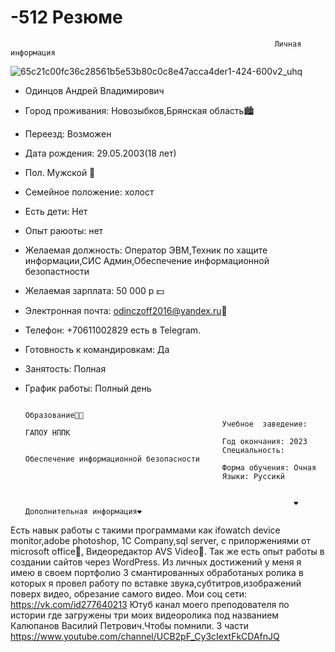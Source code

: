 # -512 Резюме
                                                               Личная информация
 ![65c21c00fc36c28561b5e53b80c0c8e47acca4der1-424-600v2_uhq](https://user-images.githubusercontent.com/93982543/146913627-b6003b84-ce57-4302-a807-cf8027f4f581.jpg)                                                            
- Одинцов Андрей Владимирович
- Город проживания: Новозыбков,Брянская область🏙                                  
- Переезд: Возможен
- Дата рождения: 29.05.2003(18 лет)
- Пол. Мужской 👦
- Семейное положение: холост
- Есть дети: Нет
- Опыт раюоты: нет
- Желаемая должность: Оператор ЭВМ,Техник по хащите информации,СИС Админ,Обеспечение информационной безопастности
- Желаемая зарплата: 50 000 р 💵
- Электронная почта: odinczoff2016@yandex.ru📧
- Телефон: +70611002829 есть в Telegram.
- Готовность к командировкам: Да 
- Занятость: Полная
- График работы: Полный день

                                                                        Образование👨‍🎓
                                                  Учебное  заведение: ГАПОУ НППК
                                                  Год окончания: 2023
                                                  Специальность: Обеспечение информационной безопасности
                                                  Форма обучения: Очная
                                                  Языки: Руссикй
                                                  
                                                  
                                                                  ❤️Дополнительная информация❤️
Есть навык работы с такими программами как  ifowatch device monitor,adobe photoshop, 1C Company,sql server, с прилоржениями от microsoft office📄, Видеоредактор AVS Video🎥. Так же есть опыт работы в создании сайтов через WordPress. Из личных достижений у меня я имею в своем портфолио 3 смантированных обработаных ролика в которых я провел работу по вставке звука,субтитров,изображений поверх видео, обрезание самого видео. 
Мои соц сети: https://vk.com/id277640213
Ютуб канал моего преподователя по истории где загружены три моих видеоролика под названием Калюпанов Василий Петрович.Чтобы помнили.  3 части 
https://www.youtube.com/channel/UCB2pF_Cy3cIextFkCDAfnJQ

 

